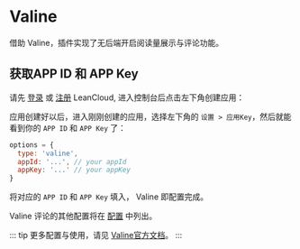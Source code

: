 # Valine

借助 Valine，插件实现了无后端开启阅读量展示与评论功能。

## 获取APP ID 和 APP Key

请先 [登录](https://leancloud.cn/dashboard/login.html#/signin) 或 [注册](https://leancloud.cn/dashboard/login.html#/signup) LeanCloud, 进入控制台后点击左下角创建应用：

应用创建好以后，进入刚刚创建的应用，选择左下角的 `设置 > 应用Key`，然后就能看到你的 `APP ID` 和 `APP Key` 了：

```js
options = {
  type: 'valine',
  appId: '...', // your appId
  appKey: '...' // your appKey
}
```

将对应的 `APP ID` 和 `APP Key` 填入， Valine 即配置完成。

Valine 评论的其他配置将在 [配置](../api/valine.md) 中列出。

::: tip
更多配置与使用，请见 [Valine官方文档](https://valine.js.org)。
:::
